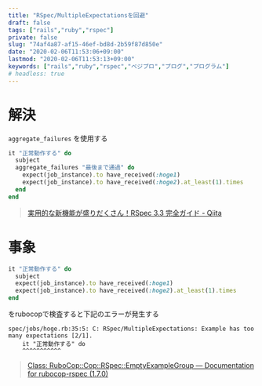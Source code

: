 ```yaml
---
title: "RSpec/MultipleExpectationsを回避"
draft: false
tags: ["rails","ruby","rspec"]
private: false
slug: "74af4a87-af15-46ef-bd8d-2b59f87d850e"
date: "2020-02-06T11:53:06+09:00"
lastmod: "2020-02-06T11:53:13+09:00"
keywords: ["rails","ruby","rspec","ベジプロ","プログ","プログラム"]
# headless: true
---
```


# 解決
`aggregate_failures` を使用する
```rb
it "正常動作する" do
  subject
  aggregate_failures "最後まで通過" do
    expect(job_instance).to have_received(:hoge1)
    expect(job_instance).to have_received(:hoge2).at_least(1).times
  end
end
```

> [実用的な新機能が盛りだくさん！RSpec 3.3 完全ガイド - Qiita](https://qiita.com/jnchito/items/3a590480ee291a70027c#1-%E7%89%B9%E5%AE%9A%E3%81%AE%E3%82%A8%E3%82%AF%E3%82%B9%E3%83%9A%E3%82%AF%E3%83%86%E3%83%BC%E3%82%B7%E3%83%A7%E3%83%B3%E7%BE%A4%E3%82%92%E3%81%BE%E3%81%A8%E3%82%81%E3%81%A6%E6%A4%9C%E8%A8%BC%E3%81%A7%E3%81%8D%E3%82%8Baggregate_failures-%E3%83%A1%E3%82%BD%E3%83%83%E3%83%89)

# 事象
```rb
it "正常動作する" do
  subject
  expect(job_instance).to have_received(:hoge1)
  expect(job_instance).to have_received(:hoge2).at_least(1).times
end
```
をrubocopで検査すると下記のエラーが発生する
```
spec/jobs/hoge.rb:35:5: C: RSpec/MultipleExpectations: Example has too many expectations [2/1].
    it "正常動作する" do
    ^^^^^^^^^^^
```

> [Class: RuboCop::Cop::RSpec::EmptyExampleGroup — Documentation for rubocop-rspec (1.7.0)](https://www.rubydoc.info/gems/rubocop-rspec/1.7.0/RuboCop/Cop/RSpec/EmptyExampleGroup)
